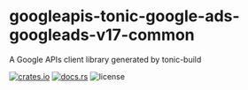 # googleapis-tonic-google-ads-googleads-v17-common

A Google APIs client library generated by tonic-build

[![crates.io](https://img.shields.io/crates/v/googleapis-tonic-google-ads-googleads-v17-common)](https://crates.io/crates/googleapis-tonic-google-ads-googleads-v17-common)
[![docs.rs](https://img.shields.io/docsrs/googleapis-tonic-google-ads-googleads-v17-common)](https://docs.rs/googleapis-tonic-google-ads-googleads-v17-common)
![license](https://img.shields.io/crates/l/googleapis-tonic-google-ads-googleads-v17-common)
